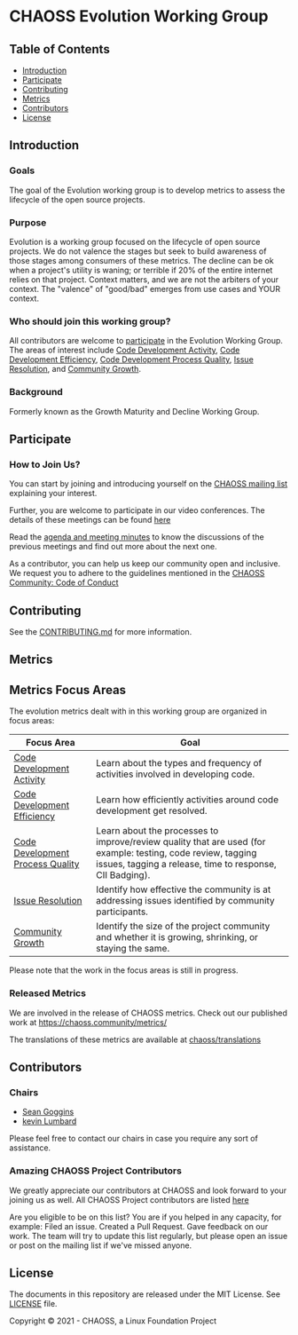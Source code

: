 # CHAOSS Evolution Working Group

## Table of Contents

- [Introduction](#introduction)
- [Participate](#participate)
- [Contributing](#contributing)
- [Metrics](#metrics)
- [Contributors](#contributors)
- [License](#license)

## Introduction

### Goals

The goal of the Evolution working group is to develop metrics to assess the lifecycle of the open source projects. 

### Purpose

Evolution is a working group focused on the lifecycle of open source projects. We do not valence the stages but seek to build awareness of those stages among consumers of these metrics. The decline can be ok when a project's utility is waning; or terrible if 20% of the entire internet relies on that project. Context matters, and we are not the arbiters of your context. The "valence" of "good/bad" emerges from use cases and YOUR context. 

### Who should join this working group?

All contributors are welcome to [participate](#participate) in the Evolution Working Group. The areas of interest include [Code Development Activity](https://github.com/chaoss/wg-evolution/blob/master/focus-areas/code-development-activity), [Code Development Efficiency](https://github.com/chaoss/wg-evolution/blob/master/focus-areas/code-development-efficiency), [Code Development Process Quality](https://github.com/chaoss/wg-evolution/blob/master/focus-areas/code-development-process-quality), [Issue Resolution](https://github.com/chaoss/wg-evolution/blob/master/focus-areas/issue-resolution), and [Community Growth](https://github.com/chaoss/wg-evolution/blob/master/focus-areas/community-growth).

### Background
Formerly known as the Growth Maturity and Decline Working Group.
  
## Participate

### How to Join Us?

You can start by joining and introducing yourself on the [CHAOSS mailing list](https://lists.linuxfoundation.org/mailman/listinfo/chaoss) explaining your interest. 

Further, you are welcome to participate in our video conferences. The details of these meetings can be found [here](https://chaoss.community/participate/)

Read the [agenda and meeting minutes](https://docs.google.com/document/d/1fgMT5onwvNQE6b4gPWE7oSPHRvb9q1z6XEbD51EtCFg/edit) to know the discussions of the previous meetings and find out more about the next one. 

As a contributor, you can help us keep our community open and inclusive. We request you to adhere to the guidelines mentioned in the [CHAOSS Community: Code of Conduct](https://github.com/chaoss/governance/blob/master/code-of-conduct.md)

## Contributing

See the [CONTRIBUTING.md](CONTRIBUTING.md) for more information.

## Metrics

## Metrics Focus Areas

The evolution metrics dealt with in this working group are organized in focus areas:

Focus Area | Goal
--- | ---
[Code Development Activity](./focus-areas/code-development-activity) | Learn about the types and frequency of activities involved in developing code.
[Code Development Efficiency](./focus-areas/code-development-efficiency) | Learn how efficiently activities around code development get resolved.
[Code Development Process Quality](./focus-areas/code-development-process-quality) | Learn about the processes to improve/review quality that are used (for example: testing, code review, tagging issues, tagging a release, time to response, CII Badging).
[Issue Resolution](./focus-areas/issue-resolution) | Identify how effective the community is at addressing issues identified by community participants.
[Community Growth](./focus-areas/community-growth) | Identify the size of the project community and whether it is growing, shrinking, or staying the same.

Please note that the work in the focus areas is still in progress.


### Released Metrics

We are involved in the release of CHAOSS metrics. Check out our published work at <https://chaoss.community/metrics/>

The translations of these metrics are available at [chaoss/translations](https://github.com/chaoss/translations)

## Contributors

### Chairs

- [Sean Goggins](https://github.com/sgoggins)
- [kevin Lumbard](https://github.com/klumb)

 Please feel free to contact our chairs in case you require any sort of assistance.

### Amazing CHAOSS Project Contributors

We greatly appreciate our contributors at CHAOSS and look forward to your joining us as well. All CHAOSS Project contributors are listed [here](https://chaoss.community/metrics/#user-content-chaoss-contributors-include)

Are you eligible to be on this list? You are if you helped in any capacity, for example: Filed an issue. Created a Pull Request. Gave feedback on our work. The team will try to update this list regularly, but please open an issue or post
on the mailing list if we've missed anyone.

## License

The documents in this repository are released under the MIT License. See [LICENSE](LICENSE) file.

Copyright © 2021 - CHAOSS, a Linux Foundation Project
